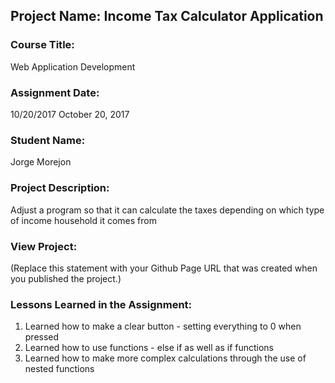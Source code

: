 ## Project Name:  Income Tax Calculator Application

### Course Title:
Web Application Development

### Assignment Date:  
10/20/2017     October 20, 2017

### Student Name:  
Jorge Morejon

### Project Description:
Adjust a program so that it can calculate the taxes depending on which type of income household it comes from

### View Project:
(Replace this statement with your Github Page URL that was created when you 
 published the project.)

### Lessons Learned in the Assignment:
1. Learned how to make a clear button - setting everything to 0 when pressed
2. Learned how to use functions - else if as well as if functions
3. Learned how to make more complex calculations through the use of nested functions 

